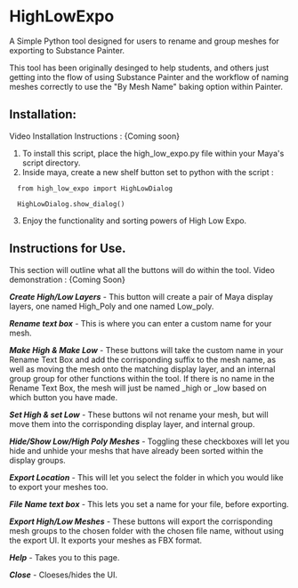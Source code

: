 # HighLowExpo
A Simple Python tool designed for users to rename and group meshes for exporting to Substance Painter.

This tool has been originally desinged to help students, and others just getting into the flow of using Substance Painter and the workflow of naming meshes correctly to use the "By Mesh Name" baking option within Painter.

## Installation:

Video Installation Instructions : {Coming soon}

1. To install this script, place the high_low_expo.py file within your Maya's script directory. 
2. Inside maya, create a new shelf button set to python with the script :
```
  from high_low_expo import HighLowDialog

  HighLowDialog.show_dialog()
```
3. Enjoy the functionality and sorting powers of High Low Expo.





## Instructions for Use.
This section will outline what all the buttons will do within the tool. 
Video demonstration : {Coming Soon}

***Create High/Low Layers*** - This button will create a pair of Maya display layers, one named High_Poly and one named Low_poly.

***Rename text box*** - This is where you can enter a custom name for your mesh. 

***Make High & Make Low*** - These buttons will take the custom name in your Rename Text Box and add the corrisponding suffix to the mesh name, as well as moving the mesh onto the matching display layer, and an internal group group for other functions within the tool. If there is no name in the Rename Text Box, the mesh will just be named _high or _low based on which button you have made. 

***Set High & set Low*** - These buttons wil not rename your mesh, but will move them into the corrisponding display layer, and internal group. 

***Hide/Show Low/High Poly Meshes*** - Toggling these checkboxes will let you hide and unhide your meshs that have already been sorted within the display groups. 

***Export Location*** - This will let you select the folder in which you would like to export your meshes too. 

***File Name text box*** - This lets you set a name for your file, before exporting. 

***Export High/Low Meshes*** - These buttons will export the corrisponding mesh groups to the chosen folder with the chosen file name, without using the export UI. It exports your meshes as FBX format. 

***Help*** - Takes you to this page. 

***Close*** - Cloeses/hides the UI. 
